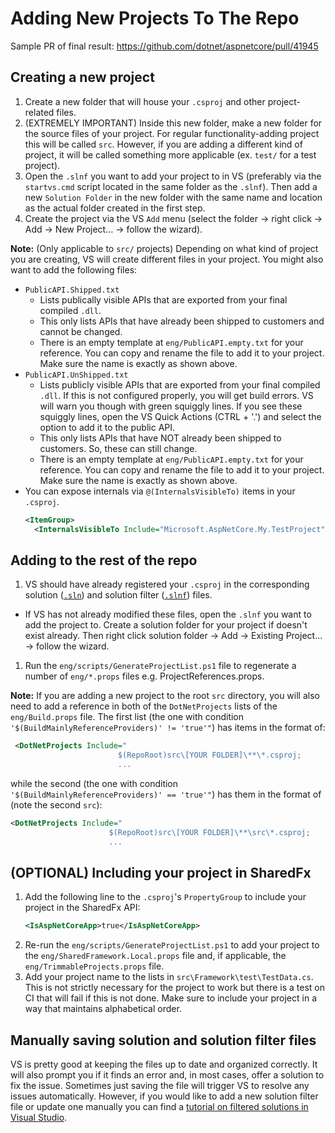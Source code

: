 # Adding New Projects To The Repo

Sample PR of final result: https://github.com/dotnet/aspnetcore/pull/41945

## Creating a new project
1. Create a new folder that will house your `.csproj` and other project-related files.
2. (EXTREMELY IMPORTANT) Inside this new folder, make a new folder for the source files of your project. For regular functionality-adding project this will be called `src`. However, if you are adding a different kind of project, it will be called something more applicable (ex. `test/` for a test project).
3. Open the `.slnf` you want to add your project to in VS (preferably via the `startvs.cmd` script located in the same folder as the `.slnf`). Then add a new `Solution Folder` in the new folder with the same name and location as the actual folder created in the first step.
4. Create the project via the VS `Add` menu (select the folder -> right click -> Add -> New Project... -> follow the wizard).

  **Note:** (Only applicable to `src/` projects) Depending on what kind of project you are creating, VS will create different files in your project. You might also want to add the following files:
  - `PublicAPI.Shipped.txt`
    - Lists publically visible APIs that are exported from your final compiled `.dll`.
    - This only lists APIs that have already been shipped to customers and cannot be changed.
    - There is an empty template at `eng/PublicAPI.empty.txt` for your reference. You can copy and rename the file to add it to your project. Make sure the name is exactly as shown above.
  - `PublicAPI.UnShipped.txt`
    - Lists publicly visible APIs that are exported from your final compiled `.dll`. If this is not configured properly, you will get build errors. VS will warn you though with green squiggly lines. If you see these squiggly lines, open the VS Quick Actions (CTRL + '.') and select the option to add it to the public API.
    - This only lists APIs that have NOT already been shipped to customers. So, these can still change.
    - There is an empty template at `eng/PublicAPI.empty.txt` for your reference. You can copy and rename the file to add it to your project. Make sure the name is exactly as shown above.
  - You can expose internals via `@(InternalsVisibleTo)` items in your `.csproj`.
    ```XML
    <ItemGroup>
      <InternalsVisibleTo Include="Microsoft.AspNetCore.My.TestProject" />
    ```

## Adding to the rest of the repo
1. VS should have already registered your `.csproj` in the corresponding solution ([`.sln`](https://github.com/dotnet/aspnetcore/blob/586ccc8c895862b65645c4b0f979db1eecd29626/AspNetCore.sln)) and solution filter ([`.slnf`](https://github.com/dotnet/aspnetcore/blob/586ccc8c895862b65645c4b0f979db1eecd29626/src/Middleware/Middleware.slnf#L107-L109)) files.
  - If VS has not already modified these files, open the `.slnf` you want to add the project to. Create a solution folder for your project if doesn't exist already. Then right click solution folder -> Add -> Existing Project... -> follow the wizard.
1. Run the `eng/scripts/GenerateProjectList.ps1` file to regenerate a number of `eng/*.props` files e.g. ProjectReferences.props.

**Note:** If you are adding a new project to the root `src` directory, you will also need to add a reference in both of the `DotNetProjects` lists of the `eng/Build.props` file. The first list (the one with condition `'$(BuildMainlyReferenceProviders)' != 'true'"`) has items in the format of:
  ```XML
   <DotNetProjects Include="
                          $(RepoRoot)src\[YOUR FOLDER]\**\*.csproj;
                          ...
  ```
while the second (the one with condition `'$(BuildMainlyReferenceProviders)' == 'true'"`) has them in the format of (note the second `src`):
  ```XML
  <DotNetProjects Include="
                        $(RepoRoot)src\[YOUR FOLDER]\**\src\*.csproj;
                        ...
  ```

## (OPTIONAL) Including your project in SharedFx
1. Add the following line to the `.csproj`'s `PropertyGroup` to include your project in the SharedFx API:
    ```XML
    <IsAspNetCoreApp>true</IsAspNetCoreApp>
    ```
2. Re-run the `eng/scripts/GenerateProjectList.ps1` to add your project to the `eng/SharedFramework.Local.props` file and, if applicable, the `eng/TrimmableProjects.props` file.
3. Add your project name to the lists in `src\Framework\test\TestData.cs`. This is not strictly necessary for the project to work but there is a test on CI that will fail if this is not done. Make sure to include your project in a way that maintains alphabetical order.

## Manually saving solution and solution filter files
VS is pretty good at keeping the files up to date and organized correctly. It will also prompt you if it finds an error and, in most cases, offer a solution to fix the issue. Sometimes just saving the file will trigger VS to resolve any issues automatically. However, if you would like to add a new solution filter file or update one manually you can find a [tutorial on filtered solutions in Visual Studio](https://learn.microsoft.com/visualstudio/ide/filtered-solutions).
